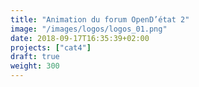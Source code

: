 ```yaml
---
title: "Animation du forum OpenD’état 2"
image: "/images/logos/logos_01.png"
date: 2018-09-17T16:35:39+02:00
projects: ["cat4"]
draft: true
weight: 300
---
```


